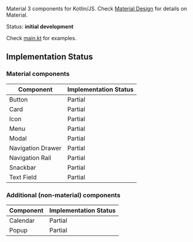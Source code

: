 Material 3 components for Kotlin/JS. Check [Material Design](https://m3.material.io) for details on Material.

Status: **initial development**

Check [main.kt](src/jsMain/kotlin/main.kt) for examples.

## Implementation Status

### Material components

| Component         | Implementation Status |
|-------------------|-----------------------|
| Button            | Partial               |
| Card              | Partial               |
| Icon              | Partial               |
| Menu              | Partial               |
| Modal             | Partial               |
| Navigation Drawer | Partial               |
| Navigation Rail   | Partial               |
| Snackbar          | Partial               |
| Text Field        | Partial               |


### Additional (non-material) components

| Component | Implementation Status |
|-----------|-----------------------|
| Calendar  | Partial               |
| Popup     | Partial               |